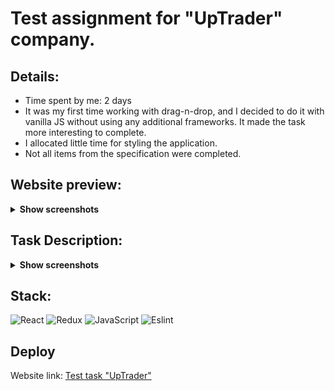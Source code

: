 # Test assignment for "UpTrader" company.

## Details:
- Time spent by me: 2 days
- It was my first time working with drag-n-drop, and I decided to do it with vanilla JS without using any additional frameworks. It made the task more interesting to complete.
- I allocated little time for styling the application.
- Not all items from the specification were completed.

## Website preview:
<details><summary><b>Show screenshots</b></summary>

![screen--jostooop--website-techno](readme-images/screen-up-trader-test-task.png)
</details>

## Task Description:
<details><summary><b>Show screenshots</b></summary>

![задание ч.1](readme-images/One.png)
![задание ч.2](readme-images/Two.png)
![задание ч.3](readme-images/Three.png)
</details>

## Stack:
![React](https://img.shields.io/badge/-React-090909?style=for-the-badge&logo=React&logoColor=F8C52)
![Redux](https://img.shields.io/badge/Redux-593D88?style=for-the-badge&logo=redux&logoColor=white)
![JavaScript](https://img.shields.io/badge/JavaScript-F7DF1E?style=for-the-badge&logo=javascript&logoColor=black)
![Eslint](https://img.shields.io/badge/eslint-3A33D1?style=for-the-badge&logo=eslint&logoColor=white)


## Deploy
Website link: [Test task "UpTrader"](https://up-trader-test-task.vercel.app/)

